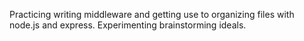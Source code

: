 Practicing writing middleware and getting use to organizing files with node.js and express. Experimenting brainstorming ideals. 